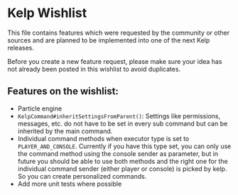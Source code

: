# Kelp Wishlist

This file contains features which were requested by the community or other sources and are planned to be implemented into one of the next Kelp releases.

Before you create a new feature request, please make sure your idea has not already been posted in this wishlist to avoid duplicates.

## Features on the wishlist:

* Particle engine
* `KelpCommand#inheritSettingsFromParent()`: Settings like permissions, messages, etc. do not have to be set in every sub command but can be inherited by the main command.
* Individual command methods when executor type is set to `PLAYER_AND_CONSOLE`. Currently if you have this type set, you can only use the command method using the console sender as parameter, but in future you should be able to use both methods and the right one for the individual command sender (either player or console) is picked by kelp. So you can create personalized commands.
* Add more unit tests where possible